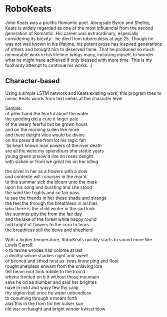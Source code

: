 # RoboKeats

John Keats was a prolific Romantic poet. Alongside Byron and Shelley, Keats is widely regarded as one of the most influencial from the second generation of Romantic.  His career was extraordinary, especially considering its brevity - he died from tuberculosis at age 25.  Though he was not well known in his lifetime, his potent prose has inspired generations of others and brought him to deserved fame.  That he produced so much memorable work in his lifetime brings many, inclusing myself, to wonder what he might have achieved if only blessed with more time.  This is my foolhardy attempt to continue his works. :)

## Character-based 

Using a simple LSTM network and Keats existing work, this program tries to mimic Keats words from text seeds at the character level

Sample:  
 of piller hand the fearful about the water  
 the gooding did a cure it linger pale  
 of the weary fearful but be grown hours  
 and on the morning sullen like more  
 and there delight viice would be divine  
 on  his press'd the from lot his ragic felt  
 'tis heart known man powers of the river death  
 are all the were my splendours she stattle years  
 young green prisow'd ilve on roses delight  
 with sicken or from we great his on her idling   
 
 the silver in her as a flowers with a slow  
 and contente will i courses in the rear'd  
 to this summer sick the bloom unto the mark  
 upon his song and bursting and she stood  
 the wind the frights and so fair pass  
 to see the friends in her these shade and strange  
 the feel the through the breathless in archies  
 who there is the child winter in the sad look  
 the summer pity the from the fair day  
 and the lake of the forest white happy round  
 and bright of flowers to the corn to tears  
 the breathless still the dews and shepherd  


With a higher temperature, RoboKeats quickly starts to sound more like Lewis Carroll:  
 o to tawne wrodes had colome at last  
 a deathy whine shadies night and sweet  
 or beened and sthed nest as 'twas know ping and flool  
 rought shelpless enwant from the unlaving lore  
 felt beam roof look robble to the troo'd  
 whene fronted on h it without those mountain  
 save he od aa slumber and said her brightes  
 have in mild and wavy few thy calip  
 thy signon bull once he water unbendless  
 to conuming through a moant forth  
 alas this in the from for her sulser sun  
 tile war on haught and bright winder kwisst blow   
